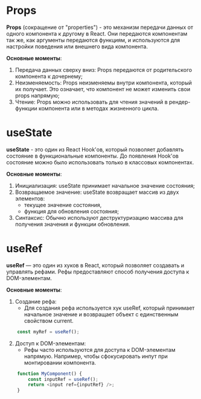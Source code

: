 # Props
**Props** (сокращение от "properties") - это механизм передачи данных от одного компонента к другому в React. Они передаются компонентам так же, как аргументы передаются функциям, и используются для настройки поведения или внешнего вида компонента.

**Основные моменты**:

1. Передача данных сверху вниз: Props передаются от родительского компонента к дочернему;
2. Неизменяемость: Props неизменяемы внутри компонента, который их получает. Это означает, что компонент не может изменить свои props напрямую;
3. Чтение: Props можно использовать для чтения значений в рендер-функции компонента или в методах жизненного цикла.


# useState
**useState** - это один из React Hook'ов, который позволяет добавлять состояние в функциональные компоненты. До появления Hook'ов состояние можно было использовать только в классовых компонентах.

**Основные моменты**:

1. Инициализация: useState принимает начальное значение состояния;
2. Возвращаемое значение: useState возвращает массив из двух элементов:
    - текущее значение состояния,
    - функция для обновления состояния;
3. Синтаксис: Обычно используют деструктуризацию массива для получения значения и функции обновления.

# useRef

**useRef** — это один из хуков в React, который позволяет создавать и управлять рефами. Рефы предоставляют способ получения доступа к DOM-элементам.

**Основные моменты**:

1. Создание рефа:
    - Для создания рефа используется хук useRef, который принимает начальное значение и возвращает объект с единственным свойством current.

```js
    const myRef = useRef();
```

2. Доступ к DOM-элементам:
    - Рефы часто используются для доступа к DOM-элементам напрямую. Например, чтобы сфокусировать инпут при монтировании компонента.

```js
    function MyComponent() {
        const inputRef = useRef();
        return <input ref={inputRef} />;
    }
```